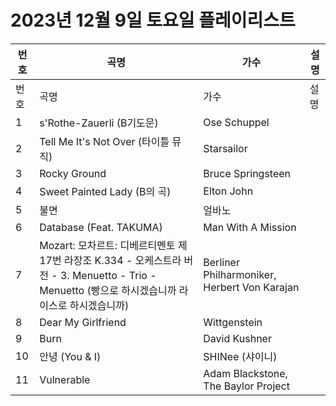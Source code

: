 # 2023년 12월 9일 토요일 플레이리스트

| 번호 | 곡명 | 가수 | 설명 |
|------|------|------|------|
| 번호 | 곡명 | 가수 | 설명 |
| 1 | s'Rothe-Zauerli (B기도문) | Ose Schuppel |  |
| 2 | Tell Me It's Not Over (타이틀 뮤직) | Starsailor |  |
| 3 | Rocky Ground | Bruce Springsteen |  |
| 4 | Sweet Painted Lady (B의 곡) | Elton John |  |
| 5 | 불면 | 얼바노 |  |
| 6 | Database (Feat. TAKUMA) | Man With A Mission |  |
| 7 | Mozart: 모차르트: 디베르티멘토 제17번 라장조 K.334 - 오케스트라 버전 - 3. Menuetto - Trio - Menuetto (빵으로 하시겠습니까 라이스로 하시겠습니까) | Berliner Philharmoniker, Herbert Von Karajan |  |
| 8 | Dear My Girlfriend | Wittgenstein |  |
| 9 | Burn | David Kushner |  |
| 10 | 안녕 (You & I) | SHINee (샤이니) |  |
| 11 | Vulnerable | Adam Blackstone, The Baylor Project |  |
